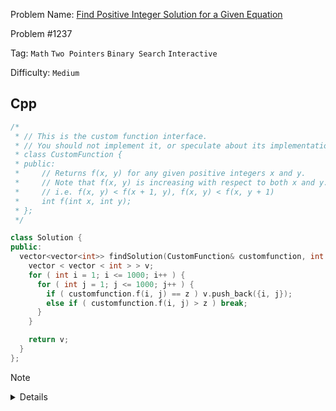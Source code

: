 Problem Name: [Find Positive Integer Solution for a Given Equation](https://leetcode.com/problems/find-positive-integer-solution-for-a-given-equation/)

Problem #1237

Tag: `Math` `Two Pointers` `Binary Search` `Interactive`

Difficulty: `Medium`

## Cpp

```cpp
/*
 * // This is the custom function interface.
 * // You should not implement it, or speculate about its implementation
 * class CustomFunction {
 * public:
 *     // Returns f(x, y) for any given positive integers x and y.
 *     // Note that f(x, y) is increasing with respect to both x and y.
 *     // i.e. f(x, y) < f(x + 1, y), f(x, y) < f(x, y + 1)
 *     int f(int x, int y);
 * };
 */

class Solution {
public:
  vector<vector<int>> findSolution(CustomFunction& customfunction, int z) {
    vector < vector < int > > v;
    for ( int i = 1; i <= 1000; i++ ) {
      for ( int j = 1; j <= 1000; j++ ) {
        if ( customfunction.f(i, j) == z ) v.push_back({i, j});
        else if ( customfunction.f(i, j) > z ) break;
      }
    }

    return v;
  }
};
```

> [!NOTE]
>
> <details>
>   <li>Traverse <code>1</code> to <code>1000</code> using two loops</li>
>   <li>If <code>customfunction.f(i, j) == z</code>, add to the <code>vector</code></li>
>   <li>For efficiency, If <code>customfunction.f(i, j) > z</code>, give a <code>break</code></li>
> </details>
